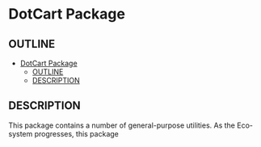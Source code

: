 # DotCart Package

## OUTLINE

- [DotCart Package](#dotcart-package)
    - [OUTLINE](#outline)
    - [DESCRIPTION](#description)

## DESCRIPTION

This package contains a number of general-purpose utilities.
As the Eco-system progresses, this package 